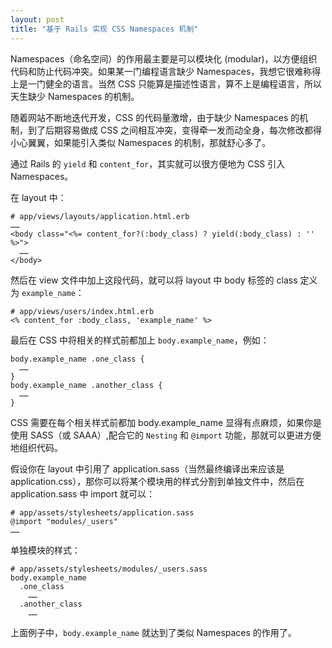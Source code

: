 ```yaml
---
layout: post
title: "基于 Rails 实现 CSS Namespaces 机制"
---
```


Namespaces（命名空间）的作用最主要是可以模块化 (modular)，以方便组织代码和防止代码冲突。如果某一门编程语言缺少 Namespaces，我想它很难称得上是一门健全的语言。当然 CSS 只能算是描述性语言，算不上是编程语言，所以天生缺少 Namespaces 的机制。

随着网站不断地迭代开发，CSS 的代码量激增，由于缺少 Namespaces 的机制，到了后期容易做成 CSS 之间相互冲突，变得牵一发而动全身，每次修改都得小心翼翼，如果能引入类似 Namespaces 的机制，那就舒心多了。

通过 Rails 的 `yield` 和 `content_for`，其实就可以很方便地为 CSS 引入 Namespaces。

在 layout 中：

    # app/views/layouts/application.html.erb
    ……
    <body class="<%= content_for?(:body_class) ? yield(:body_class) : '' %>">
      ……
    </body>

然后在 view 文件中加上这段代码，就可以将 layout 中 body 标签的 class 定义为 `example_name`：

    # app/views/users/index.html.erb
    <% content_for :body_class, 'example_name' %>
    
最后在 CSS 中将相关的样式前都加上 `body.example_name`，例如：

    body.example_name .one_class {
      ……
    }
    body.example_name .another_class {
      ……
    }
    
CSS 需要在每个相关样式前都加 body.example_name 显得有点麻烦，如果你是使用 SASS（或 SAAA）,配合它的 `Nesting` 和 `@import` 功能，那就可以更进方便地组织代码。

假设你在 layout 中引用了 application.sass（当然最终编译出来应该是 application.css），那你可以将某个模块用的样式分割到单独文件中，然后在 application.sass 中 import 就可以：

    # app/assets/stylesheets/application.sass
    @import "modules/_users"
    ……
    
单独模块的样式：

    # app/assets/stylesheets/modules/_users.sass
    body.example_name
      .one_class
        ……
      .another_class
        ……
        
上面例子中，`body.example_name` 就达到了类似 Namespaces 的作用了。

